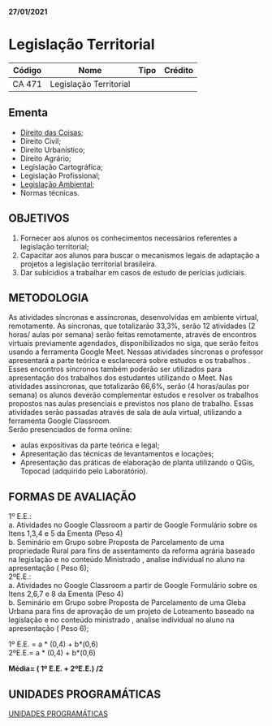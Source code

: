 <p><strong>27/01/2021</strong></p>
<h1 id="legislação-territorial">Legislação Territorial</h1>

<table>
<thead>
<tr>
<th align="center">Código</th>
<th align="center">Nome</th>
<th align="center">Tipo</th>
<th align="center">Crédito</th>
</tr>
</thead>
<tbody>
<tr>
<td align="center">CA 471</td>
<td align="center">Legislação Territorial</td>
<td align="center"></td>
<td align="center"></td>
</tr>
</tbody>
</table><h2 id="ementa">Ementa</h2>
<ul>
<li><a href="https://github.com/ErisonBarros/LegislacaoTerritorial/blob/master/README3.md">Direito das Coisas</a>;</li>
<li>Direito Civil;</li>
<li>Direito Urbanístico;</li>
<li>Direito Agrário;</li>
<li>Legislação Cartográfica;</li>
<li>Legislação Profissional;</li>
<li><a href="https://github.com/ErisonBarros/LegislacaoTerritorial/blob/master/README2.md" title="Legislação Ambiental">Legislação Ambiental</a>;</li>
<li>Normas técnicas.</li>
</ul>
<h2 id="objetivos">OBJETIVOS</h2>
<ol>
<li>Fornecer aos alunos os conhecimentos necessários referentes a legislação territorial;</li>
<li>Capacitar aos alunos para buscar o mecanismos legais de adaptação a projetos a legislação territorial brasileira.</li>
<li>Dar subicidios a trabalhar em casos de estudo de perícias judiciais.</li>
</ol>
<h2 id="metodologia">METODOLOGIA</h2>
<p>As atividades síncronas e assíncronas, desenvolvidas em ambiente virtual, remotamente. As síncronas, que totalizarão 33,3%, serão 12 atividades  (2 horas/ aulas por semana) serão feitas remotamente, através de encontros virtuais previamente agendados, disponibilizados no siga, que serão feitos usando a ferramenta Google Meet. Nessas atividades síncronas o professor  apresentará a parte teórica e esclarecerá sobre estudos e os trabalhos . Esses encontros síncronos também poderão ser utilizados para apresentação dos trabalhos dos estudantes utilizando o Meet. Nas atividades assíncronas, que totalizarão 66,6%, serão  (4 horas/aulas por semana) os alunos deverão complementar estudos e resolver os trabalhos propostos nas aulas  presenciais e previstos nos plano de trabalho. Essas atividades serão passadas através de sala de aula virtual, utilizando a ferramenta Google Classroom.<br>
Serão presenciados de forma online:</p>
<ul>
<li>aulas expositivas da parte teórica  e legal;</li>
<li>Apresentação das técnicas de levantamentos e locações;</li>
<li>Apresentação das práticas de elaboração de planta utilizando o QGis, Topocad (adquirido pelo Laboratório).</li>
</ul>
<h2 id="formas-de-avaliação">FORMAS DE AVALIAÇÃO</h2>
<p>1º E.E.:<br>
a.	Atividades no Google Classroom a partir de Google Formulário sobre os Itens 1,3,4 e 5 da Ementa  (Peso 4)<br>
b.	Seminário em Grupo sobre Proposta de Parcelamento de uma propriedade Rural para fins de assentamento da reforma agrária baseado na legislação e no conteúdo Ministrado , analise individual no aluno na apresentação ( Peso 6);<br>
2ºE.E.:<br>
a.	Atividades no Google Classroom a partir de Google Formulário sobre os Itens 2,6,7 e 8 da Ementa  (Peso 4)<br>
b.	Seminário em Grupo sobre Proposta de Parcelamento de uma Gleba Urbana para fins de aprovação de um projeto de Loteamento  baseado na legislação e no conteúdo ministrado , analise individual no aluno na apresentação ( Peso 6);</p>
<p>1º E.E. =  a * (0,4) + b*(0,6)<br>
2ºE.E.=  a * (0,4) + b*(0,6)</p>
<p><strong>Média= ( 1º E.E. + 2ºE.E.) /2</strong></p>
<h2 id="unidades-programáticas">UNIDADES PROGRAMÁTICAS</h2>
<p><a href="http://https://1drv.ms/x/s!AjO4oAHV5BZuioozg3Ez9_Rd86UWbg?e=sxfTQx" title="UNIDADES PROGRAMÁTICAS">UNIDADES PROGRAMÁTICAS</a></p>

